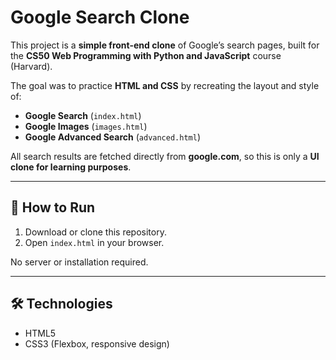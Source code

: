 # Google Search Clone

This project is a **simple front-end clone** of Google’s search pages, built for the **CS50 Web Programming with Python and JavaScript** course (Harvard).

The goal was to practice **HTML and CSS** by recreating the layout and style of:
- **Google Search** (`index.html`)  
- **Google Images** (`images.html`)  
- **Google Advanced Search** (`advanced.html`)  

All search results are fetched directly from **google.com**, so this is only a **UI clone for learning purposes**.

---

## 🚀 How to Run
1. Download or clone this repository.  
2. Open `index.html` in your browser.  

No server or installation required.  

---

## 🛠 Technologies
- HTML5  
- CSS3 (Flexbox, responsive design)  
